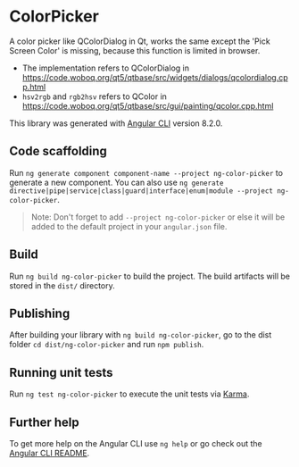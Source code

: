 # ColorPicker

A color picker like QColorDialog in Qt, works the same except the 'Pick Screen Color' is missing, because this function is limited in browser.
- The implementation refers to QColorDialog in https://code.woboq.org/qt5/qtbase/src/widgets/dialogs/qcolordialog.cpp.html
- `hsv2rgb` and `rgb2hsv` refers to QColor in https://code.woboq.org/qt5/qtbase/src/gui/painting/qcolor.cpp.html

This library was generated with [Angular CLI](https://github.com/angular/angular-cli) version 8.2.0.

## Code scaffolding

Run `ng generate component component-name --project ng-color-picker` to generate a new component. You can also use `ng generate directive|pipe|service|class|guard|interface|enum|module --project ng-color-picker`.
> Note: Don't forget to add `--project ng-color-picker` or else it will be added to the default project in your `angular.json` file. 

## Build

Run `ng build ng-color-picker` to build the project. The build artifacts will be stored in the `dist/` directory.

## Publishing

After building your library with `ng build ng-color-picker`, go to the dist folder `cd dist/ng-color-picker` and run `npm publish`.

## Running unit tests

Run `ng test ng-color-picker` to execute the unit tests via [Karma](https://karma-runner.github.io).

## Further help

To get more help on the Angular CLI use `ng help` or go check out the [Angular CLI README](https://github.com/angular/angular-cli/blob/master/README.md).
